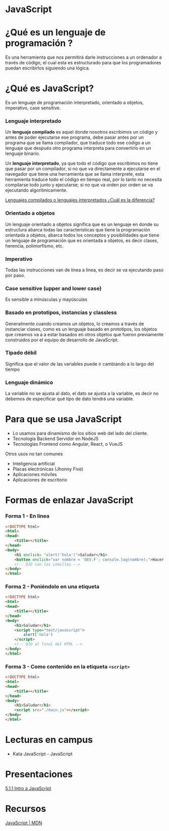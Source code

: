 # JavaScript

# ¿Qué es un lenguaje de programación ?

Es una herramienta que nos permitirá darle instrucciones a un ordenador a través de código, el cual esta es estructurado para que los programadores puedan escribirlos siguiendo una lógica.

# ¿Qué es JavaScript?

Es un lenguaje de programación interpretado, orientado a objetos, imperativo, case sensitive.

### Lenguaje interpretado

Un **lenguaje compilado** es aquel donde nosotros escribimos un código y antes de poder ejecutarse ese programa, debe pasar antes por un programa que se llama compilador, que traduce todo ese código a un lenguaje que después otro programa interpreta para convertirlo en un lenguaje binario.

Un **lenguaje interpretado**, ya que todo el código que escribimos no tiene que pasar por un compilador, si no que va directamente a ejecutarse en el navegador que tiene una herramienta que se llama interprete, esta herramienta traduce todo el código en tiempo real, por lo tanto no necesita compilarse todo junto y ejecutarse; si no que va orden por orden se va ejecutando algoritmicamente.

[Lenguajes compilados o lenguajes interpretados ¿Cuál es la diferencia?](https://www.youtube.com/watch?v=ojqusTBq4A0)

### Orientado a objetos

Un lenguaje orientado a objetos significa que es un lenguaje en donde su estructura abarca todas las características que tiene la programación orientada a objetos, abarca todos los conceptos y posibilidades que tiene un lenguaje de programación que es orientada a objetos, es decir clases, herencia, polimorfismo, etc.

### Imperativo

Todas las instrucciones van de línea a línea, es decir se va ejecutando paso por paso.

### Case sensitive (upper and lower case)

Es sensible a minúsculas y mayúsculas

### Basado en prototipos, instancias y classless

Generalmente cuando creamos un objetos, lo creamos a través de instanciar clases, como es un lenguaje basado en prototipos, los objetos que creamos va a a estar basados en otros objetos que fueron previamente construidos por el equipo de desarrollo de JavaScript.

### Tipado débil

Significa que el valor de las variables puede ir cambiando a lo largo del tiempo

### Lenguaje dinámico

La variable no se ajusta al dato, el dato se ajusta a la variable, es decir no debemos de especificar qué tipo de dato tendrá una variable.

# Para que se usa JavaScript

- Lo usamos para dinamismo de los sitios web del lado del cliente.
- Tecnología Backend Servidor en NodeJS
- Tecnologías Frontend como Angular, React, o VueJS

Otros usos no tan comunes

- Inteligencia artificial
- Placas electrónicas (Jhonny Five)
- Aplicaciones móviles
- Aplicaciones de escritorio

# Formas de enlazar JavaScript

### Forma 1 - En linea

```html
<!DOCTYPE html>
<html>
<head>
	<title></title>
</head>
<body>
	<h1 onclick= "alert('hola')">Saludar</h1>
	<button onclick="var nombre = 'DEV.F'; console.log(nombre);">Hacer click</button>
	<!-- OJO con las comillas -->
</body>
</html>
```

### Forma 2 - Poniéndolo en una etiqueta

```html
<!DOCTYPE html>
<html>
<head>
	<title></title>
</head>
<body>
	<h1>Saludar</h1>
	<script type="text/javascript">
		alert('hola')
	</script>
	<!-- OJO al final del HTML -->
</body>
</html>
```

### Forma 3 -  Como contenido en la etiqueta `<script>`

```html
<!DOCTYPE html>
<html>
<head>
	<title></title>
</head>
<body>
	<h1>Saludar</h1>
	<script src="./main.js"></script>
</body>
</html>
```

# Lecturas en campus

- Kata JavaScript - JavaScript

# Presentaciones

[5.1.1 Intro a JavaScript](https://docs.google.com/presentation/d/1DtXiGrYJ-L7lPGOi-4UpkI95BxQc8MgxkizLG3GuW-c/edit#slide=id.p)

# Recursos

[JavaScript | MDN](https://developer.mozilla.org/es/docs/Web/JavaScript)